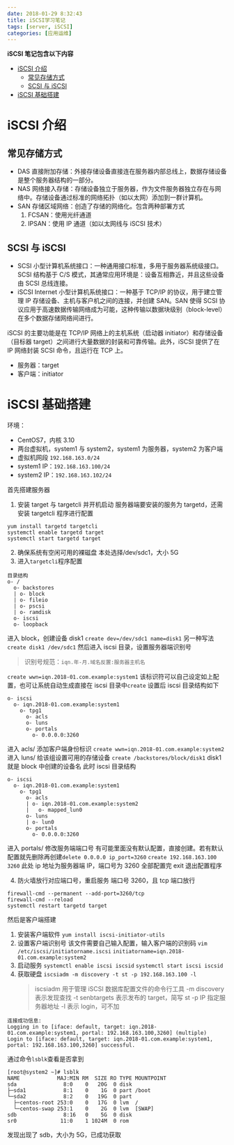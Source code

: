 ```yaml
---
date: 2018-01-29 8:32:43
title: iSCSI学习笔记
tags: [server, iSCSI]
categories: [应用运维]
---
```


**iSCSI 笔记包含以下内容**

- [iSCSI 介绍](#iscsi-%e4%bb%8b%e7%bb%8d)
  - [常见存储方式](#%e5%b8%b8%e8%a7%81%e5%ad%98%e5%82%a8%e6%96%b9%e5%bc%8f)
  - [SCSI 与 iSCSI](#scsi-%e4%b8%8e-iscsi)
- [iSCSI 基础搭建](#iscsi-%e5%9f%ba%e7%a1%80%e6%90%ad%e5%bb%ba)

<!-- more -->

# iSCSI 介绍

## 常见存储方式

- DAS 直接附加存储：外接存储设备直接连在服务器内部总线上，数据存储设备是整个服务器结构的一部分。
- NAS 网络接入存储：存储设备独立于服务器，作为文件服务器独立存在与网络中。存储设备通过标准的网络拓扑（如以太网）添加到一群计算机。
- SAN 存储区域网络：创造了存储的网络化。包含两种部署方式
  1.  FCSAN：使用光纤通道
  2.  IPSAN：使用 IP 通道（如以太网线与 iSCSI 技术）

## SCSI 与 iSCSI

- SCSI 小型计算机系统接口：一种通用接口标准，多用于服务器系统级接口。SCSI 结构基于 C/S 模式，其通常应用环境是：设备互相靠近，并且这些设备由 SCSI 总线连接。
- iSCSI Internet 小型计算机系统接口：一种基于 TCP/IP 的协议，用于建立管理 IP 存储设备、主机与客户机之间的连接，并创建 SAN。SAN 使得 SCSI 协议应用于高速数据传输网络成为可能，这种传输以数据块级别（block-level）在多个数据存储网络间进行。

iSCSI 的主要功能是在 TCP/IP 网络上的主机系统（启动器 initiator）和存储设备（目标器 target）之间进行大量数据的封装和可靠传输。此外，iSCSI 提供了在 IP 网络封装 SCSI 命令，且运行在 TCP 上。

- 服务器：target
- 客户端：initiator

# iSCSI 基础搭建

环境：

- CentOS7，内核 3.10
- 两台虚拟机，system1 与 system2，system1 为服务器，system2 为客户端
- 虚拟机网段 `192.168.163.0/24`
- system1 IP：`192.168.163.100/24`
- system2 IP：`192.168.163.102/24`

首先搭建服务器

1. 安装 target 与 targetcli 并开机启动
   服务器端要安装的服务为 targetd，还需安装 targetcli 程序进行配置

```
yum install targetd targetcli
systemctl enable targetd target
systemctl start targetd target
```

2. 确保系统有空闲可用的裸磁盘
   本处选择/dev/sdc1，大小 5G
3. 进入`targetcli`程序配置

```
目录结构
o- /
  o- backstores
  | o- block
  | o- fileio
  | o- pscsi
  | o- ramdisk
  o- iscsi
  o- loopback
```

进入 block，创建设备 disk1
`create dev=/dev/sdc1 name=disk1`
另一种写法
`create disk1 /dev/sdc1`
然后进入 iscsi 目录，设置服务器端识别号

> 识别号规范：`iqn.年-月.域名反置:服务器主机名`

`create wwn=iqn.2018-01.com.example:system1`
该标识符可以自己设定如上配置，也可让系统自动生成直接在 iscsi 目录中`create`
设置后 iscsi 目录结构如下

```
o- iscsi
  o- iqn.2018-01.com.example:system1
    o- tpg1
      o- acls
      o- luns
      o- portals
        o- 0.0.0.0:3260
```

进入 acls/ 添加客户端身份标识
`create wwn=iqn.2018-01.com.example:system2`
进入 luns/ 给该组设置可用的存储设备
`create /backstores/block/disk1`
disk1 就是 block 中创建的设备名
此时 iscsi 目录结构

```
o- iscsi
  o- iqn.2018-01.com.example:system1
    o- tpg1
      o- acls
      | o- iqn.2018-01.com.example:system2
      |   o- mapped_lun0
      o- luns
      | o- lun0
      o- portals
        o- 0.0.0.0:3260
```

进入 portals/ 修改服务端端口号
有可能里面没有默认配置，直接创建。若有默认配置就先删除再创建`delete 0.0.0.0 ip_port=3260`
`create 192.168.163.100 3260`
此处 ip 地址为服务器端 IP，端口号为 3260
全部配置完 exit 退出配置程序

4. 防火墙放行对应端口号，重启服务
   端口号 3260，且 tcp 端口放行

```
firewall-cmd --permanent --add-port=3260/tcp
firewall-cmd --reload
systemctl restart targetd target
```

然后是客户端搭建

1. 安装客户端软件
   `yum install iscsi-initiator-utils`
2. 设置客户端识别号
   该文件需要自己输入配置，输入客户端的识别码
   `vim /etc/iscsi/initiatorname.iscsi`
   `initiatorname=iqn.2018-01.com.example:system2`
3. 启动服务
   `systemctl enable iscsi iscsid`
   `systemctl start iscsi iscsid`
4. 获取硬盘
   `iscsiadm -m discovery -t st -p 192.168.163.100 -l`
   > iscsiadm 用于管理 iSCSI 数据库配置文件的命令行工具
   > -m discovery 表示发现查找
   > -t senbtargets 表示发布的 target，简写 st
   > -p IP 指定服务器地址
   > -l 表示 login，可不加

```
连接成功信息:
Logging in to [iface: default, target: iqn.2018-01.com.example:system1, portal: 192.168.163.100,3260] (multiple)
Login to [iface: default, target: iqn.2018-01.com.example:system1, portal: 192.168.163.100,3260] successful.
```

通过命令`lsblk`查看是否拿到

```
[root@system2 ~]# lsblk
NAME            MAJ:MIN RM  SIZE RO TYPE MOUNTPOINT
sda               8:0    0   20G  0 disk
├─sda1            8:1    0    1G  0 part /boot
└─sda2            8:2    0   19G  0 part
  ├─centos-root 253:0    0   17G  0 lvm  /
  └─centos-swap 253:1    0    2G  0 lvm  [SWAP]
sdb               8:16   0    5G  0 disk
sr0              11:0    1 1024M  0 rom

```

发现出现了 sdb，大小为 5G，已成功获取
